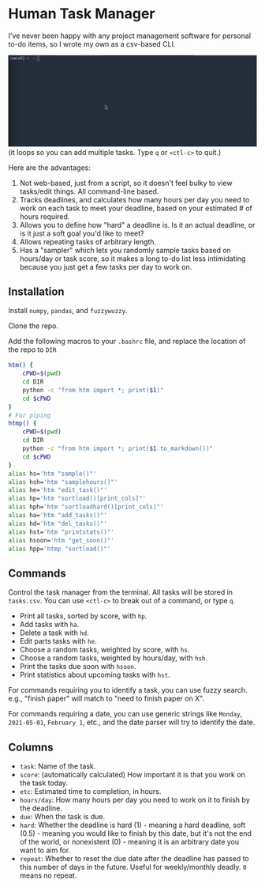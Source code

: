 # Human Task Manager

I've never been happy with any project management software for personal
to-do items, so I wrote my own as a csv-based CLI. 

![](htm_demo.gif)
(it loops so you can add multiple tasks. Type `q` or `<ctl-c>` to quit.)

Here are the advantages:
1. Not web-based, just from a script, so it doesn't feel bulky to view tasks/edit things. All command-line based.
2. Tracks deadlines, and calculates how many hours per day you need to work on each task to meet your deadline, based on your estimated # of hours required.
3. Allows you to define how "hard" a deadline is. Is it an actual deadline, or is it just a soft goal you'd like to meet?
4. Allows repeating tasks of arbitrary length.
5. Has a "sampler" which lets you randomly sample tasks based on hours/day or task score, so it makes a long to-do list less intimidating because you just get a few tasks per day to work on.

## Installation

Install `numpy`, `pandas`, and `fuzzywuzzy`.

Clone the repo.

Add the following macros to your `.bashrc` file,
and replace the location of the repo to `DIR`

```bash
htm() {
    cPWD=$(pwd)
    cd DIR
    python -c "from htm import *; print($1)"
    cd $cPWD
}
# For piping
htmp() {
    cPWD=$(pwd)
    cd DIR
    python -c "from htm import *; print($1.to_markdown())"
    cd $cPWD
}
alias hs='htm "sample()"'
alias hsh='htm "samplehours()"'
alias he='htm "edit_task()"'
alias hp='htm "sortload()[print_cols]"'
alias hph='htm "sortloadhard()[print_cols]"'
alias ha='htm "add_tasks()"'
alias hd='htm "del_tasks()"'
alias hst='htm "printstats()"'
alias hsoon='htm "get_soon()"'
alias hpp='htmp "sortload()"'
```

## Commands

Control the task manager from the terminal. All tasks will be stored
in `tasks.csv`. You can use `<ctl-c>` to break out of a command,
or type `q`.

- Print all tasks, sorted by score, with `hp`.
- Add tasks with `ha`.
- Delete a task with `hd`.
- Edit parts tasks with `he`.
- Choose a random tasks, weighted by score, with `hs`.
- Choose a random tasks, weighted by hours/day, with `hsh`.
- Print the tasks due soon with `hsoon`.
- Print statistics about upcoming tasks with `hst`.

For commands requiring you to identify a task, you can use fuzzy search.
e.g., "finish paper" will match to "need to finish paper on X".

For commands requiring a date, you can use generic strings like `Monday`,
`2021-05-01`, `February 1`, etc., and the date parser will try to identify
the date.

## Columns

- `task`: Name of the task.
- `score`: (automatically calculated) How important it is that you work on the task today.
- `etc`: Estimated time to completion, in hours.
- `hours/day`: How many hours per day you need to work on it to finish by the deadline.
- `due`: When the task is due.
- `hard`: Whether the deadline is hard (1) - meaning a hard deadline, soft (0.5) - meaning you would like to finish by this date, but it's not the end of the world, or nonexistent (0) - meaning it is an arbitrary date you want to aim for.
- `repeat`: Whether to reset the due date after the deadline has passed to this number of days in the future. Useful for weekly/monthly deadly. `0` means no repeat.
